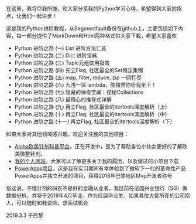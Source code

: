 

在这里，我将尽我所能，和大家分享我的Python学习心得，希望得到大家的指点，让我们一起进步！

这是我的Python进阶教程，从Segmentfault备份在github上，主要包括如下内容，每一部分提供了MarkDown和Html两种格式供大家下载，希望大家喜欢                 
 - Python 进阶之路 (一) List 进阶方法汇总
 - Python 进阶之路 (二) Dict 进阶宝典
 - Python 进阶之路 (三) Tuple元组使用指南
 - Python 进阶之路 (四) 先立Flag, 社区最全的Set用法集锦
 - Python 进阶之路 (五) map, filter, reduce, zip 一网打尽
 - Python 进阶之路 (六) 九浅一深 lambda，陈独秀你给我坐下！
 - Python 进阶之路 (七) 隐藏的神奇宝藏：探秘Collections
 - Python 进阶之路 (八) 最用心的推导式详解
 - Python 进阶之路 (九) 再立Flag, 社区最全的itertools深度解析（上）
 - Python 进阶之路 (十) 再立Flag, 社区最全的itertools深度解析（中）
 - Python 进阶之路 (十一) 再立Flag, 社区最全的itertools深度解析（下）

如果大家对其他领域感兴趣，欢迎关注我的其他项目：
 - [Alpha欧美针剂科普平台](http://www.yaozeliang.com/platform/)，正在开发中，是为了帮助各位小仙女更好的了解欧美微整针剂。
 - [我的个人网站](http://www.yaozeliang.com/)，大家可以了解更多关于我的履历，以及做过的小项目下载
 - [PowerApps项目](http://www.yaozeliang.com/mycloud/powerapps.html)，这是我在实习期间有幸体验到了微软下一代的革命性产品PowerApps并独立开发的项目，获得2018年巴黎地区Mvp开发者称号


俗话说，不懂针剂的码农不是好的金融从业者，我目前在法国兴业银行（SG）做数据分析，并将于2019年4月毕业，作为应届毕业生，如果各位大佬所在的公司招人，可以随时和我说哈，求面试机会


2019.3.3 于巴黎
